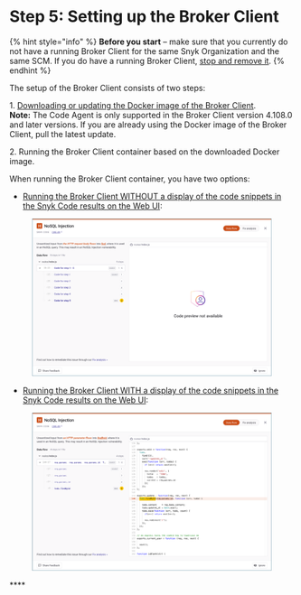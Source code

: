 # Step 5: Setting up the Broker Client

{% hint style="info" %}
**Before you start** – make sure that you currently do not have a running Broker Client for the same Snyk Organization and the same SCM. If you do have a running Broker Client, [stop and remove it](https://app.gitbook.com/o/-M4tdxG8qotLgGZnLpFR/s/Xtgu2HdNoafUskHqoeDW/).
{% endhint %}

The setup of the Broker Client consists of two steps:

1\.  [Downloading or updating the Docker image of the Broker Client](https://docs.snyk.io/features/snyk-broker/snyk-broker-code-agent/setting-up-the-code-agent-broker-client-deployment/step-5-setting-up-the-broker-client/step-5.1-downloading-or-updating-the-snyk-broker-client-docker-image).\
**Note:** The Code Agent is only supported in the Broker Client version 4.108.0 and later versions. If you are already using the Docker image of the Broker Client, pull the latest update.

2\.  Running the Broker Client container based on the downloaded Docker image.

When running the Broker Client container, you have two options:

* [Running the Broker Client WITHOUT a display of the code snippets in the Snyk Code results on the Web UI](https://docs.snyk.io/features/snyk-broker/snyk-broker-code-agent/setting-up-the-code-agent-broker-client-deployment/step-5-setting-up-the-broker-client/step-5.2a-running-the-broker-client-without-the-code-snippet-display):&#x20;

<figure><img src="../../../../../.gitbook/assets/Broker - Results - without code snippets (1) (1) (1) (1) (1) (1) (1) (1) (1) (1) (1) (1) (1) (2) (1) (2).png" alt=""><figcaption></figcaption></figure>

* [Running the Broker Client WITH a display of the code snippets in the Snyk Code results on the Web UI](https://docs.snyk.io/features/snyk-broker/snyk-broker-code-agent/setting-up-the-code-agent-broker-client-deployment/step-5-setting-up-the-broker-client/step-5.2b-running-the-broker-client-with-the-code-snippets-display):&#x20;

<figure><img src="../../../../../.gitbook/assets/Broker - Results - with code snippets (1) (1) (1) (1) (1) (1) (1) (1) (1) (1) (1) (1) (2) (1).png" alt=""><figcaption></figcaption></figure>

&#x20;****&#x20;
